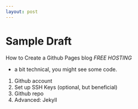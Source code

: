 ```yaml
---
layout: post
---
```


# Sample Draft
How to Create a Github Pages blog *FREE HOSTING*

- a bit technical, you might see some code.

1. Github account
2. Set up SSH Keys (optional, but beneficial)
2. Github repo
3. Advanced: Jekyll
